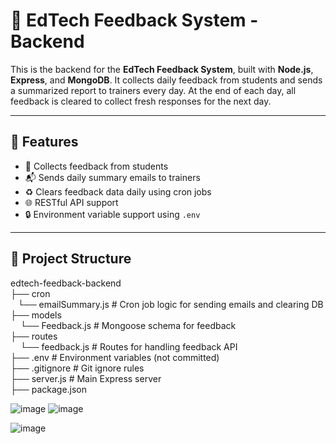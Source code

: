 # 📘 EdTech Feedback System - Backend

This is the backend for the **EdTech Feedback System**, built with **Node.js**, **Express**, and **MongoDB**. It collects daily feedback from students and sends a summarized report to trainers every day. At the end of each day, all feedback is cleared to collect fresh responses for the next day.

---

## 🔧 Features

- 📝 Collects feedback from students
- 📬 Sends daily summary emails to trainers
- ♻️ Clears feedback data daily using cron jobs
- 🌐 RESTful API support
- 🔒 Environment variable support using `.env`

---

## 📁 Project Structure


edtech-feedback-backend<br>
├── cron<br>
&nbsp;&nbsp;&nbsp;└── emailSummary.js # Cron job logic for sending emails and clearing DB<br>
├── models<br>
&nbsp;&nbsp;&nbsp; └── Feedback.js # Mongoose schema for feedback<br>
├── routes<br>
&nbsp;&nbsp;&nbsp; └── feedback.js # Routes for handling feedback API<br>
├── .env # Environment variables (not committed)<br>
├── .gitignore # Git ignore rules<br>
├── server.js # Main Express server<br>
├── package.json


![image](https://github.com/user-attachments/assets/45e6ec47-3117-4523-bfb5-3d5aafeb736d)
![image](https://github.com/user-attachments/assets/42cf5e57-00c8-4598-9050-a7303d12fe32)

![image](https://github.com/user-attachments/assets/760cce01-dea2-4772-af13-f181f5dd856d)



